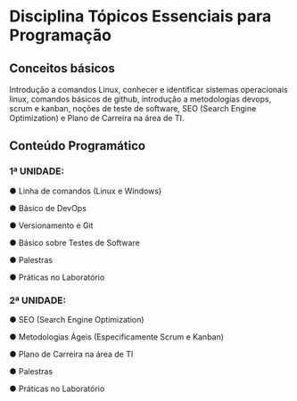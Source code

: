 # Disciplina Tópicos Essenciais para Programação

## Conceitos básicos

Introdução a comandos Linux, conhecer e identificar sistemas operacionais linux, comandos básicos de github, introdução a metodologias devops, scrum e kanban, noções de teste de software, SEO (Search Engine Optimization) e Plano de Carreira na área de TI.

## Conteúdo Programático

### 1ª UNIDADE:

●	Linha de comandos (Linux e Windows)

●	Básico de DevOps

●	Versionamento e Git

●	Básico sobre Testes de Software

●	Palestras

●	Práticas no Laboratório

### 2ª UNIDADE:

●	SEO (Search Engine Optimization)

●	Metodologias Ágeis (Especificamente Scrum e Kanban)

●	Plano de Carreira na área de TI

●	Palestras

●	Práticas no Laboratório

